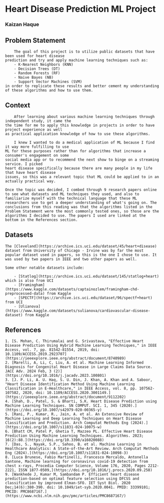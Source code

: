 # Heart Disease Prediction ML Project
### Kaizan Haque



## Problem Statement

        The goal of this project is to utilize public datasets that have been used for heart disease 
    prediction and try and apply machine learning techniques such as:
        - K-Nearest Neighbors (KNN)
        - Decision Trees (DT)
        - Random Forests (RF)
        - Naive Bayes (NB)
        - Support Vector Machines (SVM)
    in order to replicate these results and better cement my understanding of these algorithms and how to use them.


## Context

        After learning about various machine learning techniques through independent study, it came the
    the time for me to apply this knowledge in projects in order to have project experience as well
    as practical application knowledge of how to use these algorithms.  

        I knew I wanted to do a medical application of ML because I find it way more fulfilling to use
    ML for these purposes rather than for algorithms that increase a consumer's engagement on some
    social media app or to recommend the next show to binge on a streaming service. I picked
    heart disease specifically because there are many people in my life that have heart disease
    issues, so this was a relevant topic that ML could be applied to in an actually practical way.  

    Once the topic was decided, I combed through 9 research papers online to see what datasets and ML techniques they used, and also to familiarize myself with the technical language that these ML researchers use to get a deeper understanding of what's going on. The conclusions from this reading was that the algorithms listed in the Problem Statement were the most commonly tested ones, so those are the algorithms I decided to use. The papers I used are linked at the bottom in the References section.

## Datasets
    
    The [Cleveland](https://archive.ics.uci.edu/dataset/45/heart+disease) dataset from University of Chicago - Irvine was by far the most popular dataset used in papers, so this is the one I chose to use. It was used by two papers in IEEE and two other papers as well. 

    Some other notable datasets include:
        
        - [Statlog](https://archive.ics.uci.edu/dataset/145/statlog+heart) which is also from UCI
        - [Framingham](https://www.kaggle.com/datasets/captainozlem/framingham-chd-preprocessed-data) from Kaggle
        - [SPECTF](https://archive.ics.uci.edu/dataset/96/spectf+heart) from UCI
        - [Ulianova](https://www.kaggle.com/datasets/sulianova/cardiovascular-disease-dataset) from Kaggle



## References

    1. [S. Mohan, C. Thirumalai and G. Srivastava, "Effective Heart Disease Prediction Using Hybrid Machine Learning Techniques," in IEEE Access, vol. 7, pp. 81542-81554, 2019, doi: 10.1109/ACCESS.2019.2923707](https://ieeexplore.ieee.org/abstract/document/8740989)
    2. [Marelli, A, Li, C, Liu, A. et al. Machine Learning Informed Diagnosis for Congenital Heart Disease in Large Claims Data Source. JACC Adv. 2024 Feb, 3 (2)](https://doi.org/10.1016/j.jacadv.2023.100801)
    3. [J. P. Li, A. U. Haq, S. U. Din, J. Khan, A. Khan and A. Saboor, "Heart Disease Identification Method Using Machine Learning Classification in E-Healthcare," in IEEE Access, vol. 8, pp. 107562-107582, 2020, doi: 10.1109/ACCESS.2020.3001149.](https://ieeexplore.ieee.org/abstract/document/9112202)
    4. [Shah, D., Patel, S. & Bharti, S.K. Heart Disease Prediction using Machine Learning Techniques. SN COMPUT. SCI. 1, 345 (2020).](https://doi.org/10.1007/s42979-020-00365-y)
    5. [Rani, P., Kumar, R., Jain, A. et al. An Extensive Review of Machine Learning and Deep Learning Techniques on Heart Disease Classification and Prediction. Arch Computat Methods Eng (2024).](https://doi.org/10.1007/s11831-024-10075-w)
    6. [Bhatt CM, Patel P, Ghetia T, Mazzeo PL. Effective Heart Disease Prediction Using Machine Learning Techniques. Algorithms. 2023; 16(2):88.](https://doi.org/10.3390/a16020088)
    7. [Das, S., Nayak, S.P., Sahoo, B. et al. Machine Learning in Healthcare Analytics: A State-of-the-Art Review. Arch Computat Methods Eng (2024).](https://doi.org/10.1007/s11831-024-10098-3)
    8. [Luca Brunese, Fabio Martinelli, Francesco Mercaldo, Antonella Santone, Machine learning for coronavirus covid-19 detection from chest x-rays, Procedia Computer Science, Volume 176, 2020, Pages 2212-2221, ISSN 1877-0509,](https://doi.org/10.1016/j.procs.2020.09.258)
    9. [Wankhede J, Kumar M, Sambandam P. Efficient heart disease prediction-based on optimal feature selection using DFCSS and classification by improved Elman-SFO. IET Syst Biol. 2020 Dec;14(6):380-390. doi: 10.1049/iet-syb.2020.0041. PMID: 33399101; PMCID: PMC8687167.](https://www.ncbi.nlm.nih.gov/pmc/articles/PMC8687167/)
